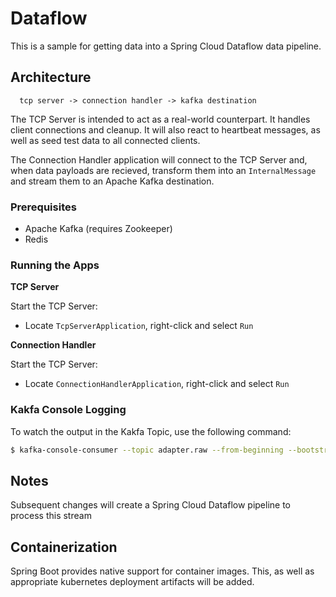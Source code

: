 # Dataflow

This is a sample for getting data into a Spring Cloud Dataflow data pipeline.

## Architecture

```
  tcp server -> connection handler -> kafka destination
```

The TCP Server is intended to act as a real-world counterpart. It handles client connections and cleanup.
It will also react to heartbeat messages, as well as seed test data to all connected clients.

The Connection Handler application will connect to the TCP Server and, when data payloads are recieved,
transform them into an `InternalMessage` and stream them to an Apache Kafka destination.

### Prerequisites

* Apache Kafka (requires Zookeeper)
* Redis

### Running the Apps

**TCP Server**

Start the TCP Server:
* Locate `TcpServerApplication`, right-click and select `Run`

**Connection Handler**

Start the TCP Server:
* Locate `ConnectionHandlerApplication`, right-click and select `Run`

### Kakfa Console Logging

To watch the output in the Kakfa Topic, use the following command:

```bash
$ kafka-console-consumer --topic adapter.raw --from-beginning --bootstrap-server localhost:9092
```

## Notes

Subsequent changes will create a Spring Cloud Dataflow pipeline to process this stream

## Containerization

Spring Boot provides native support for container images.  This, as well as appropriate kubernetes deployment artifacts
will be added.

